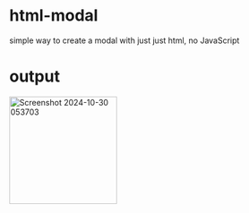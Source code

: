 # html-modal
simple way to create a modal with just just html, no JavaScript 

# output

<img width="192" alt="Screenshot 2024-10-30 053703" src="https://github.com/user-attachments/assets/f8e29500-9222-4c90-86fb-9223e6c2aade">
